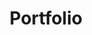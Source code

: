 ---
  title: "Portfolio"
  description: "Estas aqui! un lugar donde puedes ver mis proyectos y habilidades."
  image: "/favicon.svg"
  url: "https://example.com/portfolio"
  deployurl: "https://example.com/blog-personal"
  tags: ["astro", "html5", "css3", "tailwindcss"]
  order: 1
---